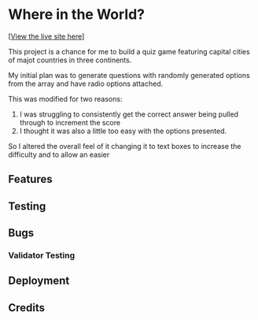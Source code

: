 # Where in the World?

[[View the live site here](https://ydub12.github.io/Where-in-the-world/)] 

This project is a chance for me to build a quiz game featuring capital cities of majot countries in three continents. 

My initial plan was to generate questions with randomly generated options from the array and have radio options attached. 

This was modified for two reasons:
1. I was struggling to consistently get the correct answer being pulled through to increment the score
2. I thought it was also a little too easy with the options presented.

So I altered the overall feel of it changing it to text boxes to increase the difficulty and to allow an easier 
## Features

## Testing 

## Bugs

### Validator Testing 

## Deployment

## Credits 

